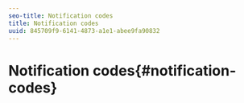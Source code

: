 ```yaml
---
seo-title: Notification codes
title: Notification codes
uuid: 845709f9-6141-4873-a1e1-abee9fa90832
---
```


# Notification codes{#notification-codes}

